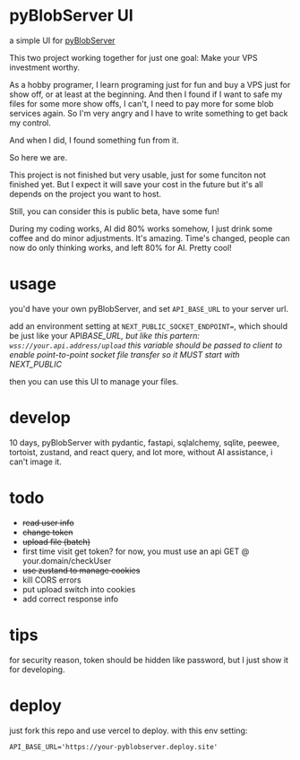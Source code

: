 # pyBlobServer UI

a simple UI for [pyBlobServer](https://github.com/deadlyedge/pyBlobServer)

This two project working together for just one goal: Make your VPS investment worthy.


As a hobby programer, I learn programing just for fun and buy a VPS just for show off, or at least at the beginning.  And then I found if I want to safe my files for some more show offs, I can't, I need to pay more for some blob services again.  So I'm very angry and I have to write something to get back my control.

And when I did, I found something fun from it.

So here we are.

This project is not finished but very usable, just for some funciton not finished yet.  But I expect it will save your cost in the future but it's all depends on the project you want to host.

Still, you can consider this is public beta, have some fun!

During my coding works, AI did 80% works somehow, I just drink some coffee and do minor adjustments.  It's amazing.  Time's changed,
people can now do only thinking works, and left 80% for AI.  Pretty cool!

# usage

you'd have your own pyBlobServer, and set `API_BASE_URL` to your server url.

add an environment setting at `NEXT_PUBLIC_SOCKET_ENDPOINT=`, which should be
just like your API*BASE_URL, but like this partern: `wss://your.api.address/upload`
this variable should be passed to client to enable point-to-point socket file transfer
so it MUST start with NEXT_PUBLIC*

then you can use this UI to manage your files.

# develop

10 days, pyBlobServer with pydantic, fastapi, sqlalchemy, sqlite, peewee, tortoist, zustand, and react query, and lot more, without AI assistance, i can't image it.

# todo

- ~~read user info~~
- ~~change token~~
- ~~upload file (batch)~~
- first time visit get token? for now, you must use an api GET @ your.domain/checkUser
- ~~use zustand to manage cookies~~
- kill CORS errors
- put upload switch into cookies
- add correct response info

# tips

for security reason, token should be hidden like password, but I just show it for developing.

# deploy

just fork this repo and use vercel to deploy. with this env setting:

```
API_BASE_URL='https://your-pyblobserver.deploy.site'
```
